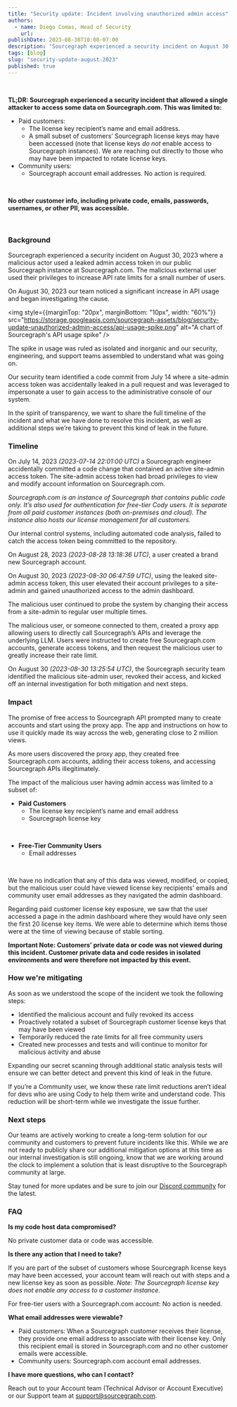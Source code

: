 ```yaml
---
title: "Security update: Incident involving unauthorized admin access"
authors:
  - name: Diego Comas, Head of Security
    url:
publishDate: 2023-08-30T10:00-07:00
description: "Sourcegraph experienced a security incident on August 30, 2023. This blog describes the details, timeline, and impact of the incident."
tags: [blog]
slug: "security-update-august-2023"
published: true
---
```


<br/>

**TL;DR: Sourcegraph experienced a security incident that allowed a single attacker to access some data on Sourcegraph.com. This was limited to:**

- Paid customers: 
  - The license key recipient’s name and email address. 
  - A small subset of customers’ Sourcegraph license keys may have been accessed (note that license keys _do not_ enable access to Sourcegraph instances). We are reaching out directly to those who may have been impacted to rotate license keys. 
- Community users: 
  - Sourcegraph account email addresses. No action is required. 

<br/>

**No other customer info, including private code, emails, passwords, usernames, or other PII, was accessible.**

<br/>

### Background

Sourcegraph experienced a security incident on August 30, 2023 where a malicious actor used a leaked admin access token in our public Sourcegraph instance at Sourcegraph.com. The malicious external user used their privileges to increase API rate limits for a small number of users. 

On August 30, 2023 our team noticed a significant increase in API usage and began investigating the cause. 

<img
    style={{marginTop: "20px", marginBottom: "10px", width: "60%"}}
    src="https://storage.googleapis.com/sourcegraph-assets/blog/security-update-unauthorized-admin-access/api-usage-spike.png"
    alt="A chart of Sourcegraph's API usage spike"
/>
<br/>

The spike in usage was ruled as isolated and inorganic and our security, engineering, and support teams assembled to understand what was going on.

Our security team identified a code commit from July 14 where a site-admin access token was accidentally leaked in a pull request and was leveraged to impersonate a user to gain access to the administrative console of our system. 

In the spirit of transparency, we want to share the full timeline of the incident and what we have done to resolve this incident, as well as additional steps we’re taking to prevent this kind of leak in the future.

### Timeline

On July 14, 2023 _(2023-07-14 22:01:00 UTC)_ a Sourcegraph engineer accidentally committed a code change that contained an active site-admin access token. The site-admin access token had broad privileges to view and modify account information on Sourcegraph.com.

_Sourcegraph.com is an instance of Sourcegraph that contains public code only. It’s also used for authentication for free-tier Cody users. It is separate from all paid customer instances (both on-premises and cloud). The instance also hosts our license management for all customers._

Our internal control systems, including automated code analysis, failed to catch the access token being committed to the repository. 

On August 28, 2023 _(2023-08-28 13:18:36 UTC)_, a user created a brand new Sourcegraph account. 

On August 30, 2023 _(2023-08-30 06:47:59 UTC)_, using the leaked site-admin access token, this user elevated their account privileges to a site-admin and gained unauthorized access to the admin dashboard.

The malicious user continued to probe the system by changing their access from a site-admin to regular user multiple times.

The malicious user, or someone connected to them, created a proxy app allowing users to directly call Sourcegraph’s APIs and leverage the underlying LLM. Users were instructed to create free Sourcegraph.com accounts, generate access tokens, and then request the malicious user to greatly increase their rate limit.

On August 30 _(2023-08-30 13:25:54 UTC)_, the Sourcegraph security team identified the malicious site-admin user, revoked their access, and kicked off an internal investigation for both mitigation and next steps.

### Impact

The promise of free access to Sourcegraph API prompted many to create accounts and start using the proxy app. The app and instructions on how to use it quickly made its way across the web,  generating close to 2 million views.

As more users discovered the proxy app, they created free Sourcegraph.com accounts, adding their access tokens, and accessing Sourcegraph APIs illegitimately.

The impact of the malicious user having admin access was limited to a subset of:

- **Paid Customers**
  - The license key recipient’s name and email address
  - Sourcegraph license key

<br/>

- **Free-Tier Community Users**
  - Email addresses

<br/>

We have no indication that any of this data was viewed, modified, or copied, but the malicious user could have viewed license key recipients' emails and community user email addresses as they navigated the admin dashboard.

Regarding paid customer license key exposure, we saw that the user accessed a page in the admin dashboard where they would have only seen the first 20 license key items. We were able to determine which items those were at the time of viewing because of stable sorting.

**Important Note: Customers’ private data or code was not viewed during this incident. Customer private data and code resides in isolated environments and were therefore not impacted by this event.**

### How we're mitigating

As soon as we understood the scope of the incident we took the following steps:

- Identified the malicious account and fully revoked its access
- Proactively rotated a subset of Sourcegraph customer license keys that may have been viewed
- Temporarily reduced the rate limits for all free community users
- Created new processes and tests and will continue to monitor for malicious activity and abuse

Expanding our secret scanning through additional static analysis tests will ensure we can better detect and prevent this kind of leak in the future.

If you’re a Community user, we know these rate limit reductions aren’t ideal for devs who are using Cody to help them write and understand code. This reduction will be short-term while we investigate the issue further.

### Next steps

Our teams are actively working to create a long-term solution for our community and customers to prevent future incidents like this. While we are not ready to publicly share our additional mitigation options at this time as our internal investigation is still ongoing, know that we are working around the clock to implement a solution that is least disruptive to the Sourcegraph community at large.

Stay tuned for more updates and be sure to join our [Discord community](https://discord.gg/rDPqBejz93) for the latest.

### FAQ

**Is my code host data compromised?** 

No private customer data or code was accessible.

**Is there any action that I need to take?**

If you are part of the subset of customers whose Sourcegraph license keys may have been accessed, your account team will reach out with steps and a new license key as soon as possible. _Note: The Sourcegraph license key does not enable any access to a customer instance._

For free-tier users with a Sourcegraph.com account: No action is needed.

**What email addresses were viewable?**

- Paid customers: When a Sourcegraph customer receives their license, they provide one email address to associate with their license key. Only this recipient email is stored in Sourcegraph.com and no other customer emails were accessible.
- Community users: Sourcegraph.com account email addresses.

**I have more questions, who can I contact?**

Reach out to your Account team (Technical Advisor or Account Executive) or our Support team at [support@sourcegraph.com](mailto:support@sourcegraph.com).